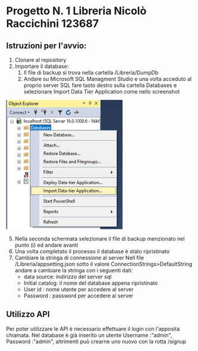 # Progetto N. 1 Libreria Nicolò Raccichini 123687
## Istruzioni per l'avvio:
1. Clonare al repository
2. Importare il database:
   1. Il file di backup si trova nella cartella /Libreria/DumpDb
   2. Andare su Microsoft SQL Managment Studio e una volta acceduto al proprio server SQL fare tasto destro sulla cartella Databases e selezionare Import Data Tier Application come nello screenshot

 ![Import Data tier application](https://github.com/Raccispini/Libreria/blob/master/Libreria/Screenshoot/dumpdb.png)
 
   5. Nella seconda schermata selezionare il file di backup menzionato nel punto (i) ed andare avanti
   6. Una volta completato il processo il database è stato ripristinato
3. Cambiare la stringa di connessione al server
    Nell file /Libreria/appsetting.json sotto il valore ConnectionStrings>DefaultString andare a cambiare la stringa con i seguenti dati:
   - data source: indirizzo del server sql
   - Initial catalog: il nome del database appena ripristinato
   - User id : nome utente per accedere al server
   - Password : password per accedere al server

## Utilizzo API
Per poter utilizzare le API è necessario effettuare il login con l'apposita chiamata. Nel database è già inserito un utente Username :"admin", Password :"admin", altrimenti può crearne uno nuovo con la rotta /signup
